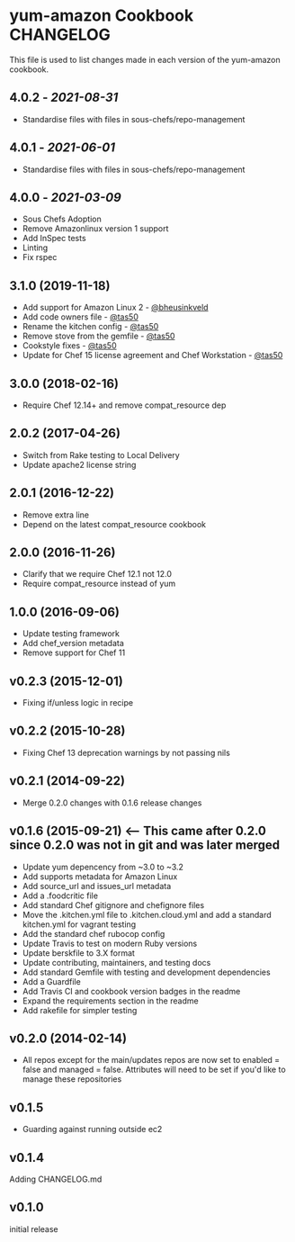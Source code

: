 # yum-amazon Cookbook CHANGELOG

This file is used to list changes made in each version of the yum-amazon cookbook.

## 4.0.2 - *2021-08-31*

- Standardise files with files in sous-chefs/repo-management

## 4.0.1 - *2021-06-01*

- Standardise files with files in sous-chefs/repo-management

## 4.0.0 - *2021-03-09*

- Sous Chefs Adoption
- Remove Amazonlinux version 1 support
- Add InSpec tests
- Linting
- Fix rspec

## 3.1.0 (2019-11-18)

- Add support for Amazon Linux 2 - [@bheusinkveld](https://github.com/bheusinkveld)
- Add code owners file - [@tas50](https://github.com/tas50)
- Rename the kitchen config - [@tas50](https://github.com/tas50)
- Remove stove from the gemfile - [@tas50](https://github.com/tas50)
- Cookstyle fixes - [@tas50](https://github.com/tas50)
- Update for Chef 15 license agreement and Chef Workstation - [@tas50](https://github.com/tas50)

## 3.0.0 (2018-02-16)

- Require Chef 12.14+ and remove compat_resource dep

## 2.0.2 (2017-04-26)

- Switch from Rake testing to Local Delivery
- Update apache2 license string

## 2.0.1 (2016-12-22)

- Remove extra line
- Depend on the latest compat_resource cookbook

## 2.0.0 (2016-11-26)

- Clarify that we require Chef 12.1 not 12.0
- Require compat_resource instead of yum

## 1.0.0 (2016-09-06)

- Update testing framework
- Add chef_version metadata
- Remove support for Chef 11

## v0.2.3 (2015-12-01)

- Fixing if/unless logic in recipe

## v0.2.2 (2015-10-28)

- Fixing Chef 13 deprecation warnings by not passing nils

## v0.2.1 (2014-09-22)

- Merge 0.2.0 changes with 0.1.6 release changes

## v0.1.6 (2015-09-21) <-- This came after 0.2.0 since 0.2.0 was not in git and was later merged

- Update yum depencency from ~3.0 to ~3.2
- Add supports metadata for Amazon Linux
- Add source_url and issues_url metadata
- Add a .foodcritic file
- Add standard Chef gitignore and chefignore files
- Move the .kitchen.yml file to .kitchen.cloud.yml and add a standard kitchen.yml for vagrant testing
- Add the standard chef rubocop config
- Update Travis to test on modern Ruby versions
- Update berskfile to 3.X format
- Update contributing, maintainers, and testing docs
- Add standard Gemfile with testing and development dependencies
- Add a Guardfile
- Add Travis CI and cookbook version badges in the readme
- Expand the requirements section in the readme
- Add rakefile for simpler testing

## v0.2.0 (2014-02-14)

- All repos except for the main/updates repos are now set to enabled = false and managed = false. Attributes will need to be set if you'd like to manage these repositories

## v0.1.5

- Guarding against running outside ec2

## v0.1.4

Adding CHANGELOG.md

## v0.1.0

initial release
